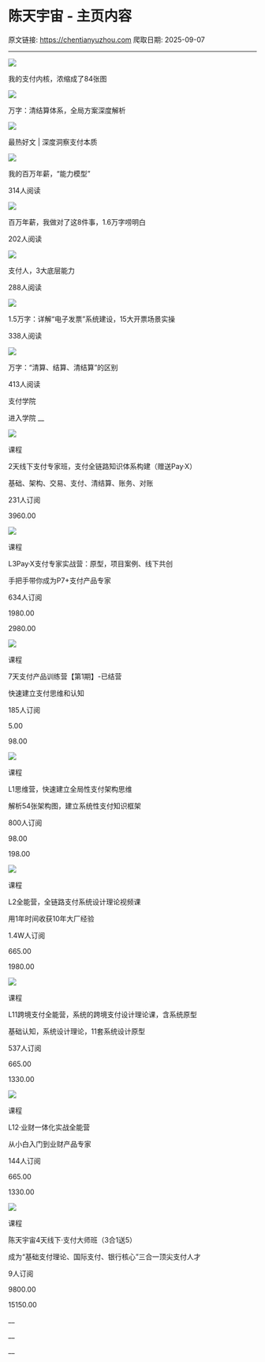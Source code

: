 # 陈天宇宙 - 主页内容

原文链接: https://chentianyuzhou.com
爬取日期: 2025-09-07

---

![](https://wechatapppro-1252524126.cdn.xiaoeknow.com/apphuh5mr5g2193/image/b_u_5d7d066ef36f5_bCH69nuy/aub6i4m0hn6kx5.jpg?imageMogr2/quality/80|imageMogr2/ignore-error/1)

我的支付内核，浓缩成了84张图 

![](https://wechatapppro-1252524126.cdn.xiaoeknow.com/apphuh5mr5g2193/image/b_u_5d7d066ef36f5_bCH69nuy/7bel25m0hnb37f.jpg?imageMogr2/quality/80|imageMogr2/ignore-error/1)

万字：清结算体系，全局方案深度解析 

![](https://wechatapppro-1252524126.cdn.xiaoeknow.com/apphuh5mr5g2193/image/b_u_5d7d066ef36f5_bCH69nuy/41zylfm0hnwxw0.png?imageMogr2/quality/80|imageMogr2/ignore-error/1)

最热好文 | 深度洞察支付本质 

![](https://wechatapppro-1252524126.cdn.xiaoeknow.com/apphuh5mr5g2193/image/b_u_5d7d066ef36f5_bCH69nuy/m0hjh0an0o69.jpeg?imageMogr2/thumbnail/454x/quality/80|imageMogr2/ignore-error/1)

我的百万年薪，“能力模型” 

314人阅读

![](https://wechatapppro-1252524126.cdn.xiaoeknow.com/apphuh5mr5g2193/image/b_u_5d7d066ef36f5_bCH69nuy/m0hjl1kt0n4z.jpeg?imageMogr2/thumbnail/454x/quality/80|imageMogr2/ignore-error/1)

百万年薪，我做对了这8件事，1.6万字唠明白 

202人阅读

![](https://wechatapppro-1252524126.cdn.xiaoeknow.com/apphuh5mr5g2193/image/b_u_5d7d066ef36f5_bCH69nuy/m0hjj91m0bf6.jpeg?imageMogr2/thumbnail/454x/quality/80|imageMogr2/ignore-error/1)

支付人，3大底层能力 

288人阅读

![](https://wechatapppro-1252524126.cdn.xiaoeknow.com/apphuh5mr5g2193/image/b_u_5d7d066ef36f5_bCH69nuy/m0hiqfxh0e99.jpeg?imageMogr2/thumbnail/454x/quality/80|imageMogr2/ignore-error/1)

1.5万字：详解“电子发票”系统建设，15大开票场景实操 

338人阅读

![](http://wechatapppro-1252524126.cdn.xiaoeknow.com/apphuh5mr5g2193/image/b_u_5d7d066ef36f5_bCH69nuy/m0hikfde0utk.jpeg?imageMogr2/thumbnail/454x/quality/80|imageMogr2/ignore-error/1)

万字：“清算、结算、清结算”的区别 

413人阅读

支付学院 

进入学院 __

![](http://wechatapppro-1252524126.cdn.xiaoeknow.com/apphuh5mr5g2193/image/b_u_5d7d066ef36f5_bCH69nuy/m3ph9ktr0mvd.jpeg?imageMogr2/thumbnail/454x/quality/80|imageMogr2/ignore-error/1)

课程 

2天线下支付专家班，支付全链路知识体系构建（赠送Pay·X） 

基础、架构、交易、支付、清结算、账务、对账 

231人订阅

3960.00 

![](http://wechatapppro-1252524126.cdn.xiaoeknow.com/apphuh5mr5g2193/image/b_u_5d7d066ef36f5_bCH69nuy/m3por4ac0daa.jpeg?imageMogr2/thumbnail/454x/quality/80|imageMogr2/ignore-error/1)

课程 

L3Pay·X支付专家实战营：原型，项目案例、线下共创 

手把手带你成为P7+支付产品专家 

634人订阅

1980.00 

2980.00 

![](http://wechatapppro-1252524126.cdn.xiaoeknow.com/apphuh5mr5g2193/image/b_u_5d7d066ef36f5_bCH69nuy/m3oet5580t4m.jpeg?imageMogr2/thumbnail/454x/quality/80|imageMogr2/ignore-error/1)

课程 

7天支付产品训练营【第1期】-已结营 

快速建立支付思维和认知 

185人订阅

5.00 

98.00 

![](http://wechatapppro-1252524126.cdn.xiaoeknow.com/apphuh5mr5g2193/image/b_u_5d7d066ef36f5_bCH69nuy/ltw70bxg0z4o.png?imageMogr2/thumbnail/454x/quality/80|imageMogr2/ignore-error/1)

课程 

L1思维营，快速建立全局性支付架构思维 

解析54张架构图，建立系统性支付知识框架 

800人订阅

98.00 

198.00 

![](http://wechatapppro-1252524126.cdn.xiaoeknow.com/apphuh5mr5g2193/image/b_u_5d7d066ef36f5_bCH69nuy/wwfmtslks64gu8.png?imageMogr2/thumbnail/454x/quality/80|imageMogr2/ignore-error/1)

课程 

L2全能营，全链路支付系统设计理论视频课 

用1年时间收获10年大厂经验 

1.4W人订阅

665.00 

1980.00 

![](https://wechatapppro-1252524126.cdn.xiaoeknow.com/apphuh5mr5g2193/image/b_u_5d7d066ef36f5_bCH69nuy/lzmn19g707d2.jpeg?imageMogr2/thumbnail/454x/quality/80|imageMogr2/ignore-error/1)

课程 

L11跨境支付全能营，系统的跨境支付设计理论课，含系统原型 

基础认知，系统设计理论，11套系统设计原型 

537人订阅

665.00 

1330.00 

![](https://wechatapppro-1252524126.cdn.xiaoeknow.com/apphuh5mr5g2193/image/b_u_5d7d066ef36f5_bCH69nuy/m0fd45210p4w.jpeg?imageMogr2/thumbnail/454x/quality/80|imageMogr2/ignore-error/1)

课程 

L12·业财一体化实战全能营 

从小白入门到业财产品专家 

144人订阅

665.00 

1330.00 

![](http://wechatapppro-1252524126.cdn.xiaoeknow.com/apphuh5mr5g2193/image/b_u_5d7d066ef36f5_bCH69nuy/m9pm5y2w0ysj.jpeg?imageMogr2/thumbnail/454x/quality/80|imageMogr2/ignore-error/1)

课程 

陈天宇宙4天线下·支付大师班（3合1送5） 

成为“基础支付理论、国际支付、银行核心”三合一顶尖支付人才 

9人订阅

9800.00 

15150.00 

__

__

__
